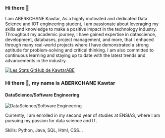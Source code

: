 ### Hi there 👋
I am ABERKCHANE Kawtar, As a highly motivated and dedicated Data Science and IOT engineering student, I am passionate about leveraging my skills and knowledge to make a positive impact in the technology industry. Throughout my academic journey, I have gained expertise in datascience, development, databases, project management, and more, that I enhaced through many real-world projects where I have demonstrated a strong aptitude for problem-solving and critical thinking. I am also committed to continuous learning and staying up to date with the latest trends and advancements in the industry.

[![Les Stats GitHub de KawtarABE](https://github-readme-stats.vercel.app/api?username=KawtarABE)](https://github.com/anuraghazra/github-readme-stats)

### Hi there 👋, my name is ABERKCHANE Kawtar
#### DataScience/Software Engineering
![DataScience/Software Engineering](https://media.licdn.com/dms/image/C4E16AQGJaVbNTctvlA/profile-displaybackgroundimage-shrink_350_1400/0/1657044468310?e=1705536000&v=beta&t=UzKAfuL7uUveQmEH8k9CwRevg3-4lZjSk3ttMxaJu1g)

Currently, I am enrolled in my second year of studies at ENSIAS, where I am pursuing my passion for data science and IT.

Skills: Python, Java, SQL, Html, CSS...




